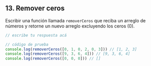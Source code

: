 ## 13. Remover ceros



Escribir una función llamada `removerCeros` que reciba un arreglo de números y retorne un nuevo arreglo excluyendo los ceros (0).

```js
// escribe tu respuesta acá

// código de prueba
console.log(removerCeros([0, 1, 0, 2, 0, 3])) // [1, 2, 3]
console.log(removerCeros([9, 3, 6, 4])) // [9, 3, 6, 4]
console.log(removerCeros([0, 0, 0])) // []
```

